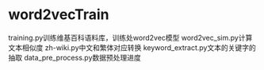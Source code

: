 # word2vecTrain
training.py训练维基百科语料库，训练处word2vec模型
 word2vec_sim.py计算文本相似度
zh-wiki.py中文和繁体对应转换
keyword_extract.py文本的关键字的抽取
data_pre_process.py数据预处理进度
